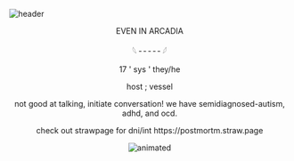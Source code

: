 ![header](https://file.garden/Z8vzEG5AExJC2-sW/GitHub/Untitled80_20250507163158.png)

<p align="center">
EVEN IN ARCADIA

</p>

<p align="center">
𓆩 ╴╴╴╴╴𓆪 
</p>

<p align="center">
17 ' sys ' they/he
</p>

<p align="center">
host ; vessel
</p>

<p align="center">
not good at talking, initiate conversation! we have semidiagnosed-autism, adhd, and ocd.
</p>

<p align="center">
check out strawpage for dni/int https://postmortm.straw.page
</p>

<p align="center">
  <img src="https://file.garden/Z8vzEG5AExJC2-sW/GitHub/iiigif.gif" alt="animated" />
</p>
